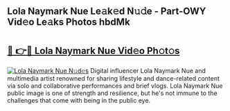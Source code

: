 ## Lola Naymark Nue Le𝚊k𝚎d N𝚞𝚍e - Part-OWY Vid𝚎o Le𝚊ks Photos hbdMk

# <h2><a href="http://fbanij.evod.top/?m=Lola+Naymark+Nue">🔗 👉🔴 Lola Naymark Nue Vid𝚎o Ph𝚘t𝚘s</a></h2>

[![Lola Naymark Nue N𝚞d𝚎s](https://i.imgur.com/8V9OHl7.gif)](http://fbanij.evod.top/?m=Lola+Naymark+Nue)
Digital influencer Lola Naymark Nue and multimedia artist renowned for sharing lifestyle and dance-related content via solo and collaborative performances and brief vlogs. Lola Naymark Nue public image is one of strength and resilience, but he's not immune to the challenges that come with being in the public eye. 
